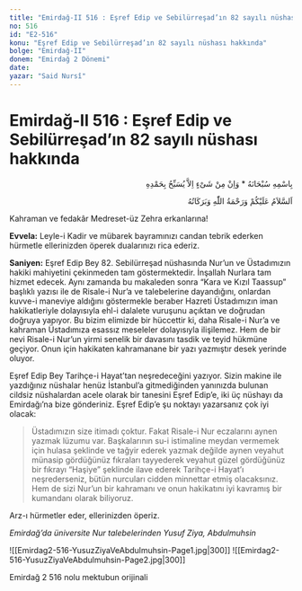 ```yaml
---
title: "Emirdağ-II 516 : Eşref Edip ve Sebilürreşad’ın 82 sayılı nüshası hakkında"
no: 516
id: "E2-516"
konu: "Eşref Edip ve Sebilürreşad’ın 82 sayılı nüshası hakkında"
bolge: "Emirdağ-II"
donem: "Emirdağ 2 Dönemi"
date: 
yazar: "Said Nursî"
---
```


# Emirdağ-II 516 : Eşref Edip ve Sebilürreşad’ın 82 sayılı nüshası hakkında

<p class="arabic" dir="rtl" title="Meal: “Subhân Allah’ın adıyla” * “Hiçbir şey yoktur ki O'nu hamd ile tesbih etmesin” [İsrâ 17:44]">بِاسْمِهِ سُبْحَانَهُ * وَاِنْ مِنْ شَىْءٍ اِلاَّ يُسَبِّحُ بِحَمْدِهِ</p>

<p class="arabic" dir="rtl" title="Meal: “Allah’ın selâmı, rahmeti ve bereketleri, üzerinize olsun.”">اَلسَّلاَمُ عَلَيْكُمْ وَرَحْمَةُ اللّٰهِ وَبَرَكَاتُهُ</p>

Kahraman ve fedakâr Medreset-üz Zehra erkanlarına!

**Evvela:** Leyle-i Kadir ve mübarek bayramınızı candan tebrik ederken hürmetle ellerinizden öperek dualarınızı rica ederiz.

**Saniyen:** Eşref Edip Bey 82. Sebilürreşad nüshasında Nur’un ve Üstadımızın hakiki mahiyetini çekinmeden tam göstermektedir. İnşallah Nurlara tam hizmet edecek. Aynı zamanda bu makaleden sonra “Kara ve Kızıl Taassup” başlıklı yazısı ile de Risale-i Nur’a ve talebelerine dayandığını, onlardan kuvve-i maneviye aldığını göstermekle beraber Hazreti Üstadımızın iman hakikatleriyle dolayısıyla ehl-i dalalete vuruşunu açıktan ve doğrudan doğruya yapıyor. Bu bizim elimizde bir hüccettir ki, daha Risale-i Nur’a ve kahraman Üstadımıza esassız meseleler dolayısıyla ilişilemez. Hem de bir nevi Risale-i Nur’un yirmi senelik bir davasını tasdik ve teyid hükmüne geçiyor. Onun için hakikaten kahramanane bir yazı yazmıştır desek yerinde oluyor.

Eşref Edip Bey Tarihçe-i Hayat’tan neşredeceğini yazıyor. Sizin makine ile yazdığınız nüshalar henüz İstanbul’a gitmediğinden yanınızda bulunan cildsiz nüshalardan acele olarak bir tanesini Eşref Edip’e, iki üç nüshayı da Emirdağı’na bize gönderiniz. Eşref Edip’e şu noktayı yazarsanız çok iyi olacak:

> Üstadımızın size itimadı çoktur. Fakat Risale-i Nur eczalarını aynen yazmak lüzumu var. Başkalarının su-i istimaline meydan vermemek için hulasa şeklinde ve tağyir ederek yazmak değilde aynen veyahut münasip gördüğünüz fıkraları tayyederek veyahut güzel gördüğünüz bir fıkrayı “Haşiye” şeklinde ilave ederek Tarihçe-i Hayat’ı neşrederseniz, bütün nurcuları cidden minnettar etmiş olacaksınız. Hem de sizi Nur’un bir kahramanı ve onun hakikatını iyi kavramış bir kumandanı olarak biliyoruz.

Arz-ı hürmetler eder, ellerinizden öperiz.

*Emirdağ’da üniversite Nur talebelerinden*
*Yusuf Ziya, Abdulmuhsin*

![[Emirdag2-516-YusuzZiyaVeAbdulmuhsin-Page1.jpg|300]]
![[Emirdag2-516-YusuzZiyaVeAbdulmuhsin-Page2.jpg|300]]


Emirdağ 2 516 nolu mektubun orijinali
